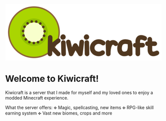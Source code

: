 ![kiwicraft](/kiwicraft.png)
# Welcome to Kiwicraft!
Kiwicraft is a server that I made for myself and my loved ones to enjoy a modded Minecraft experience.

What the server offers:
	**⟣** Magic, spellcasting, new items
	**⟣** RPG-like skill earning system
	**⟣** Vast new biomes, crops and more

